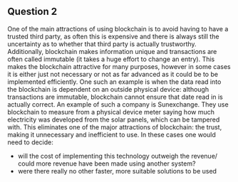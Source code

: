 ## Question 2

One of the main attractions of using blockchain is to avoid having to have a trusted third party, as often this is expensive and there is always still the uncertainty as to whether that third party is actually trustworthy. Additionally, blockchain makes information unique and transactions are often called immutable (it takes a huge effort to change an entry). This makes the blockchain attractive for many purposes, however in some cases it is either just not necessary or not as far advanced as it could be to be implemented efficiently. One such an example is when the data read into the blockchain is dependent on an outside physical device: although transactions are immutable, blockchain cannot ensure that date read in is actually correct. An example of such a company is Sunexchange. They use blockchain to measure from a physical device meter saying how much electricity was developed from the solar panels, which can be tampered with. This eliminates one of the major attractions of blockchain: the trust, making it unnecessary and inefficient to use. 
In these cases one would need to decide:
* will the cost of implementing this technology outweigh the revenue/ could more revenue have been made using another system?
* were there really no other faster, more suitable solutions to be used
